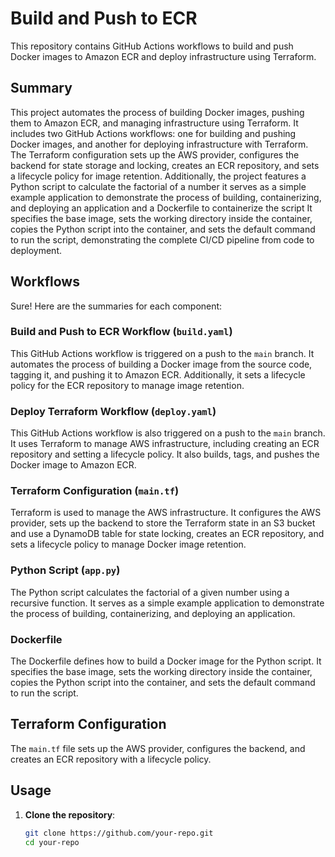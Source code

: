 # Build and Push to ECR

This repository contains GitHub Actions workflows to build and push Docker images to Amazon ECR and deploy infrastructure using Terraform.

## Summary

This project automates the process of building Docker images, pushing them to Amazon ECR, and managing infrastructure using Terraform. It includes two GitHub Actions workflows: one for building and pushing Docker images, and another for deploying infrastructure with Terraform. The Terraform configuration sets up the AWS provider, configures the backend for state storage and locking, creates an ECR repository, and sets a lifecycle policy for image retention. Additionally, the project features a Python script to calculate the factorial of a number it serves as a simple example application to demonstrate the process of building, containerizing, and deploying an application and a Dockerfile to containerize the script It specifies the base image, sets the working directory inside the container, copies the Python script into the container, and sets the default command to run the script, demonstrating the complete CI/CD pipeline from code to deployment.

## Workflows
Sure! Here are the summaries for each component:

### Build and Push to ECR Workflow (`build.yaml`)

This GitHub Actions workflow is triggered on a push to the `main` branch. It automates the process of building a Docker image from the source code, tagging it, and pushing it to Amazon ECR. Additionally, it sets a lifecycle policy for the ECR repository to manage image retention.

### Deploy Terraform Workflow (`deploy.yaml`)

This GitHub Actions workflow is also triggered on a push to the `main` branch. It uses Terraform to manage AWS infrastructure, including creating an ECR repository and setting a lifecycle policy. It also builds, tags, and pushes the Docker image to Amazon ECR.

### Terraform Configuration (`main.tf`)

Terraform is used to manage the AWS infrastructure. It configures the AWS provider, sets up the backend to store the Terraform state in an S3 bucket and use a DynamoDB table for state locking, creates an ECR repository, and sets a lifecycle policy to manage Docker image retention.

### Python Script (`app.py`)

The Python script calculates the factorial of a given number using a recursive function. It serves as a simple example application to demonstrate the process of building, containerizing, and deploying an application.

### Dockerfile

The Dockerfile defines how to build a Docker image for the Python script. It specifies the base image, sets the working directory inside the container, copies the Python script into the container, and sets the default command to run the script.


## Terraform Configuration

The `main.tf` file sets up the AWS provider, configures the backend, and creates an ECR repository with a lifecycle policy.

## Usage

1. **Clone the repository**:
   ```sh
   git clone https://github.com/your-repo.git
   cd your-repo
